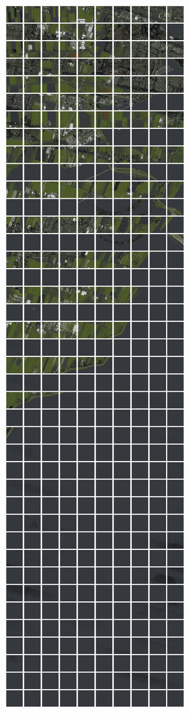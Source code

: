 <html>
<div>
<img src="https://github.com/HakkaTjakka/NL_TILE_MAP/blob/main/18/625/-1059/r.6250.-10590.png" height="44" width="44">
<img src="https://github.com/HakkaTjakka/NL_TILE_MAP/blob/main/18/625/-1059/r.6251.-10590.png" height="44" width="44">
<img src="https://github.com/HakkaTjakka/NL_TILE_MAP/blob/main/18/625/-1059/r.6252.-10590.png" height="44" width="44">
<img src="https://github.com/HakkaTjakka/NL_TILE_MAP/blob/main/18/625/-1059/r.6253.-10590.png" height="44" width="44">
<img src="https://github.com/HakkaTjakka/NL_TILE_MAP/blob/main/18/625/-1059/r.6254.-10590.png" height="44" width="44">
<img src="https://github.com/HakkaTjakka/NL_TILE_MAP/blob/main/18/625/-1059/r.6255.-10590.png" height="44" width="44">
<img src="https://github.com/HakkaTjakka/NL_TILE_MAP/blob/main/18/625/-1059/r.6256.-10590.png" height="44" width="44">
<img src="https://github.com/HakkaTjakka/NL_TILE_MAP/blob/main/18/625/-1059/r.6257.-10590.png" height="44" width="44">
<img src="https://github.com/HakkaTjakka/NL_TILE_MAP/blob/main/18/625/-1059/r.6258.-10590.png" height="44" width="44">
<img src="https://github.com/HakkaTjakka/NL_TILE_MAP/blob/main/18/625/-1059/r.6259.-10590.png" height="44" width="44">
<img src="https://github.com/HakkaTjakka/NL_TILE_MAP/blob/main/18/626/-1059/r.6260.-10590.png" height="44" width="44">
<img src="https://github.com/HakkaTjakka/NL_TILE_MAP/blob/main/18/626/-1059/r.6261.-10590.png" height="44" width="44">
<img src="https://github.com/HakkaTjakka/NL_TILE_MAP/blob/main/18/626/-1059/r.6262.-10590.png" height="44" width="44">
<img src="https://github.com/HakkaTjakka/NL_TILE_MAP/blob/main/18/626/-1059/r.6263.-10590.png" height="44" width="44">
<img src="https://github.com/HakkaTjakka/NL_TILE_MAP/blob/main/18/626/-1059/r.6264.-10590.png" height="44" width="44">
<img src="https://github.com/HakkaTjakka/NL_TILE_MAP/blob/main/18/626/-1059/r.6265.-10590.png" height="44" width="44">
<img src="https://github.com/HakkaTjakka/NL_TILE_MAP/blob/main/18/626/-1059/r.6266.-10590.png" height="44" width="44">
<img src="https://github.com/HakkaTjakka/NL_TILE_MAP/blob/main/18/626/-1059/r.6267.-10590.png" height="44" width="44">
<img src="https://github.com/HakkaTjakka/NL_TILE_MAP/blob/main/18/626/-1059/r.6268.-10590.png" height="44" width="44">
<img src="https://github.com/HakkaTjakka/NL_TILE_MAP/blob/main/18/626/-1059/r.6269.-10590.png" height="44" width="44">
<br>
<img src="https://github.com/HakkaTjakka/NL_TILE_MAP/blob/main/18/625/-1059/r.6250.-10589.png" height="44" width="44">
<img src="https://github.com/HakkaTjakka/NL_TILE_MAP/blob/main/18/625/-1059/r.6251.-10589.png" height="44" width="44">
<img src="https://github.com/HakkaTjakka/NL_TILE_MAP/blob/main/18/625/-1059/r.6252.-10589.png" height="44" width="44">
<img src="https://github.com/HakkaTjakka/NL_TILE_MAP/blob/main/18/625/-1059/r.6253.-10589.png" height="44" width="44">
<img src="https://github.com/HakkaTjakka/NL_TILE_MAP/blob/main/18/625/-1059/r.6254.-10589.png" height="44" width="44">
<img src="https://github.com/HakkaTjakka/NL_TILE_MAP/blob/main/18/625/-1059/r.6255.-10589.png" height="44" width="44">
<img src="https://github.com/HakkaTjakka/NL_TILE_MAP/blob/main/18/625/-1059/r.6256.-10589.png" height="44" width="44">
<img src="https://github.com/HakkaTjakka/NL_TILE_MAP/blob/main/18/625/-1059/r.6257.-10589.png" height="44" width="44">
<img src="https://github.com/HakkaTjakka/NL_TILE_MAP/blob/main/18/625/-1059/r.6258.-10589.png" height="44" width="44">
<img src="https://github.com/HakkaTjakka/NL_TILE_MAP/blob/main/18/625/-1059/r.6259.-10589.png" height="44" width="44">
<img src="https://github.com/HakkaTjakka/NL_TILE_MAP/blob/main/18/626/-1059/r.6260.-10589.png" height="44" width="44">
<img src="https://github.com/HakkaTjakka/NL_TILE_MAP/blob/main/18/626/-1059/r.6261.-10589.png" height="44" width="44">
<img src="https://github.com/HakkaTjakka/NL_TILE_MAP/blob/main/18/626/-1059/r.6262.-10589.png" height="44" width="44">
<img src="https://github.com/HakkaTjakka/NL_TILE_MAP/blob/main/18/626/-1059/r.6263.-10589.png" height="44" width="44">
<img src="https://github.com/HakkaTjakka/NL_TILE_MAP/blob/main/18/626/-1059/r.6264.-10589.png" height="44" width="44">
<img src="https://github.com/HakkaTjakka/NL_TILE_MAP/blob/main/18/626/-1059/r.6265.-10589.png" height="44" width="44">
<img src="https://github.com/HakkaTjakka/NL_TILE_MAP/blob/main/18/626/-1059/r.6266.-10589.png" height="44" width="44">
<img src="https://github.com/HakkaTjakka/NL_TILE_MAP/blob/main/18/626/-1059/r.6267.-10589.png" height="44" width="44">
<img src="https://github.com/HakkaTjakka/NL_TILE_MAP/blob/main/18/626/-1059/r.6268.-10589.png" height="44" width="44">
<img src="https://github.com/HakkaTjakka/NL_TILE_MAP/blob/main/18/626/-1059/r.6269.-10589.png" height="44" width="44">
<br>
<img src="https://github.com/HakkaTjakka/NL_TILE_MAP/blob/main/18/625/-1059/r.6250.-10588.png" height="44" width="44">
<img src="https://github.com/HakkaTjakka/NL_TILE_MAP/blob/main/18/625/-1059/r.6251.-10588.png" height="44" width="44">
<img src="https://github.com/HakkaTjakka/NL_TILE_MAP/blob/main/18/625/-1059/r.6252.-10588.png" height="44" width="44">
<img src="https://github.com/HakkaTjakka/NL_TILE_MAP/blob/main/18/625/-1059/r.6253.-10588.png" height="44" width="44">
<img src="https://github.com/HakkaTjakka/NL_TILE_MAP/blob/main/18/625/-1059/r.6254.-10588.png" height="44" width="44">
<img src="https://github.com/HakkaTjakka/NL_TILE_MAP/blob/main/18/625/-1059/r.6255.-10588.png" height="44" width="44">
<img src="https://github.com/HakkaTjakka/NL_TILE_MAP/blob/main/18/625/-1059/r.6256.-10588.png" height="44" width="44">
<img src="https://github.com/HakkaTjakka/NL_TILE_MAP/blob/main/18/625/-1059/r.6257.-10588.png" height="44" width="44">
<img src="https://github.com/HakkaTjakka/NL_TILE_MAP/blob/main/18/625/-1059/r.6258.-10588.png" height="44" width="44">
<img src="https://github.com/HakkaTjakka/NL_TILE_MAP/blob/main/18/625/-1059/r.6259.-10588.png" height="44" width="44">
<img src="https://github.com/HakkaTjakka/NL_TILE_MAP/blob/main/18/626/-1059/r.6260.-10588.png" height="44" width="44">
<img src="https://github.com/HakkaTjakka/NL_TILE_MAP/blob/main/18/626/-1059/r.6261.-10588.png" height="44" width="44">
<img src="https://github.com/HakkaTjakka/NL_TILE_MAP/blob/main/18/626/-1059/r.6262.-10588.png" height="44" width="44">
<img src="https://github.com/HakkaTjakka/NL_TILE_MAP/blob/main/18/626/-1059/r.6263.-10588.png" height="44" width="44">
<img src="https://github.com/HakkaTjakka/NL_TILE_MAP/blob/main/18/626/-1059/r.6264.-10588.png" height="44" width="44">
<img src="https://github.com/HakkaTjakka/NL_TILE_MAP/blob/main/18/626/-1059/r.6265.-10588.png" height="44" width="44">
<img src="https://github.com/HakkaTjakka/NL_TILE_MAP/blob/main/18/626/-1059/r.6266.-10588.png" height="44" width="44">
<img src="https://github.com/HakkaTjakka/NL_TILE_MAP/blob/main/18/626/-1059/r.6267.-10588.png" height="44" width="44">
<img src="https://github.com/HakkaTjakka/NL_TILE_MAP/blob/main/18/626/-1059/r.6268.-10588.png" height="44" width="44">
<img src="https://github.com/HakkaTjakka/NL_TILE_MAP/blob/main/18/626/-1059/r.6269.-10588.png" height="44" width="44">
<br>
<img src="https://github.com/HakkaTjakka/NL_TILE_MAP/blob/main/18/625/-1059/r.6250.-10587.png" height="44" width="44">
<img src="https://github.com/HakkaTjakka/NL_TILE_MAP/blob/main/18/625/-1059/r.6251.-10587.png" height="44" width="44">
<img src="https://github.com/HakkaTjakka/NL_TILE_MAP/blob/main/18/625/-1059/r.6252.-10587.png" height="44" width="44">
<img src="https://github.com/HakkaTjakka/NL_TILE_MAP/blob/main/18/625/-1059/r.6253.-10587.png" height="44" width="44">
<img src="https://github.com/HakkaTjakka/NL_TILE_MAP/blob/main/18/625/-1059/r.6254.-10587.png" height="44" width="44">
<img src="https://github.com/HakkaTjakka/NL_TILE_MAP/blob/main/18/625/-1059/r.6255.-10587.png" height="44" width="44">
<img src="https://github.com/HakkaTjakka/NL_TILE_MAP/blob/main/18/625/-1059/r.6256.-10587.png" height="44" width="44">
<img src="https://github.com/HakkaTjakka/NL_TILE_MAP/blob/main/18/625/-1059/r.6257.-10587.png" height="44" width="44">
<img src="https://github.com/HakkaTjakka/NL_TILE_MAP/blob/main/18/625/-1059/r.6258.-10587.png" height="44" width="44">
<img src="https://github.com/HakkaTjakka/NL_TILE_MAP/blob/main/18/625/-1059/r.6259.-10587.png" height="44" width="44">
<img src="https://github.com/HakkaTjakka/NL_TILE_MAP/blob/main/18/626/-1059/r.6260.-10587.png" height="44" width="44">
<img src="https://github.com/HakkaTjakka/NL_TILE_MAP/blob/main/18/626/-1059/r.6261.-10587.png" height="44" width="44">
<img src="https://github.com/HakkaTjakka/NL_TILE_MAP/blob/main/18/626/-1059/r.6262.-10587.png" height="44" width="44">
<img src="https://github.com/HakkaTjakka/NL_TILE_MAP/blob/main/18/626/-1059/r.6263.-10587.png" height="44" width="44">
<img src="https://github.com/HakkaTjakka/NL_TILE_MAP/blob/main/18/626/-1059/r.6264.-10587.png" height="44" width="44">
<img src="https://github.com/HakkaTjakka/NL_TILE_MAP/blob/main/18/626/-1059/r.6265.-10587.png" height="44" width="44">
<img src="https://github.com/HakkaTjakka/NL_TILE_MAP/blob/main/18/626/-1059/r.6266.-10587.png" height="44" width="44">
<img src="https://github.com/HakkaTjakka/NL_TILE_MAP/blob/main/18/626/-1059/r.6267.-10587.png" height="44" width="44">
<img src="https://github.com/HakkaTjakka/NL_TILE_MAP/blob/main/18/626/-1059/r.6268.-10587.png" height="44" width="44">
<img src="https://github.com/HakkaTjakka/NL_TILE_MAP/blob/main/18/626/-1059/r.6269.-10587.png" height="44" width="44">
<br>
<img src="https://github.com/HakkaTjakka/NL_TILE_MAP/blob/main/18/625/-1059/r.6250.-10586.png" height="44" width="44">
<img src="https://github.com/HakkaTjakka/NL_TILE_MAP/blob/main/18/625/-1059/r.6251.-10586.png" height="44" width="44">
<img src="https://github.com/HakkaTjakka/NL_TILE_MAP/blob/main/18/625/-1059/r.6252.-10586.png" height="44" width="44">
<img src="https://github.com/HakkaTjakka/NL_TILE_MAP/blob/main/18/625/-1059/r.6253.-10586.png" height="44" width="44">
<img src="https://github.com/HakkaTjakka/NL_TILE_MAP/blob/main/18/625/-1059/r.6254.-10586.png" height="44" width="44">
<img src="https://github.com/HakkaTjakka/NL_TILE_MAP/blob/main/18/625/-1059/r.6255.-10586.png" height="44" width="44">
<img src="https://github.com/HakkaTjakka/NL_TILE_MAP/blob/main/18/625/-1059/r.6256.-10586.png" height="44" width="44">
<img src="https://github.com/HakkaTjakka/NL_TILE_MAP/blob/main/18/625/-1059/r.6257.-10586.png" height="44" width="44">
<img src="https://github.com/HakkaTjakka/NL_TILE_MAP/blob/main/18/625/-1059/r.6258.-10586.png" height="44" width="44">
<img src="https://github.com/HakkaTjakka/NL_TILE_MAP/blob/main/18/625/-1059/r.6259.-10586.png" height="44" width="44">
<img src="https://github.com/HakkaTjakka/NL_TILE_MAP/blob/main/18/626/-1059/r.6260.-10586.png" height="44" width="44">
<img src="https://github.com/HakkaTjakka/NL_TILE_MAP/blob/main/18/626/-1059/r.6261.-10586.png" height="44" width="44">
<img src="https://github.com/HakkaTjakka/NL_TILE_MAP/blob/main/18/626/-1059/r.6262.-10586.png" height="44" width="44">
<img src="https://github.com/HakkaTjakka/NL_TILE_MAP/blob/main/18/626/-1059/r.6263.-10586.png" height="44" width="44">
<img src="https://github.com/HakkaTjakka/NL_TILE_MAP/blob/main/18/626/-1059/r.6264.-10586.png" height="44" width="44">
<img src="https://github.com/HakkaTjakka/NL_TILE_MAP/blob/main/18/626/-1059/r.6265.-10586.png" height="44" width="44">
<img src="https://github.com/HakkaTjakka/NL_TILE_MAP/blob/main/18/626/-1059/r.6266.-10586.png" height="44" width="44">
<img src="https://github.com/HakkaTjakka/NL_TILE_MAP/blob/main/18/626/-1059/r.6267.-10586.png" height="44" width="44">
<img src="https://github.com/HakkaTjakka/NL_TILE_MAP/blob/main/18/626/-1059/r.6268.-10586.png" height="44" width="44">
<img src="https://github.com/HakkaTjakka/NL_TILE_MAP/blob/main/18/626/-1059/r.6269.-10586.png" height="44" width="44">
<br>
<img src="https://github.com/HakkaTjakka/NL_TILE_MAP/blob/main/18/625/-1059/r.6250.-10585.png" height="44" width="44">
<img src="https://github.com/HakkaTjakka/NL_TILE_MAP/blob/main/18/625/-1059/r.6251.-10585.png" height="44" width="44">
<img src="https://github.com/HakkaTjakka/NL_TILE_MAP/blob/main/18/625/-1059/r.6252.-10585.png" height="44" width="44">
<img src="https://github.com/HakkaTjakka/NL_TILE_MAP/blob/main/18/625/-1059/r.6253.-10585.png" height="44" width="44">
<img src="https://github.com/HakkaTjakka/NL_TILE_MAP/blob/main/18/625/-1059/r.6254.-10585.png" height="44" width="44">
<img src="https://github.com/HakkaTjakka/NL_TILE_MAP/blob/main/18/625/-1059/r.6255.-10585.png" height="44" width="44">
<img src="https://github.com/HakkaTjakka/NL_TILE_MAP/blob/main/18/625/-1059/r.6256.-10585.png" height="44" width="44">
<img src="https://github.com/HakkaTjakka/NL_TILE_MAP/blob/main/18/625/-1059/r.6257.-10585.png" height="44" width="44">
<img src="https://github.com/HakkaTjakka/NL_TILE_MAP/blob/main/18/625/-1059/r.6258.-10585.png" height="44" width="44">
<img src="https://github.com/HakkaTjakka/NL_TILE_MAP/blob/main/18/625/-1059/r.6259.-10585.png" height="44" width="44">
<img src="https://github.com/HakkaTjakka/NL_TILE_MAP/blob/main/18/626/-1059/r.6260.-10585.png" height="44" width="44">
<img src="https://github.com/HakkaTjakka/NL_TILE_MAP/blob/main/18/626/-1059/r.6261.-10585.png" height="44" width="44">
<img src="https://github.com/HakkaTjakka/NL_TILE_MAP/blob/main/18/626/-1059/r.6262.-10585.png" height="44" width="44">
<img src="https://github.com/HakkaTjakka/NL_TILE_MAP/blob/main/18/626/-1059/r.6263.-10585.png" height="44" width="44">
<img src="https://github.com/HakkaTjakka/NL_TILE_MAP/blob/main/18/626/-1059/r.6264.-10585.png" height="44" width="44">
<img src="https://github.com/HakkaTjakka/NL_TILE_MAP/blob/main/18/626/-1059/r.6265.-10585.png" height="44" width="44">
<img src="https://github.com/HakkaTjakka/NL_TILE_MAP/blob/main/18/626/-1059/r.6266.-10585.png" height="44" width="44">
<img src="https://github.com/HakkaTjakka/NL_TILE_MAP/blob/main/18/626/-1059/r.6267.-10585.png" height="44" width="44">
<img src="https://github.com/HakkaTjakka/NL_TILE_MAP/blob/main/18/626/-1059/r.6268.-10585.png" height="44" width="44">
<img src="https://github.com/HakkaTjakka/NL_TILE_MAP/blob/main/18/626/-1059/r.6269.-10585.png" height="44" width="44">
<br>
<img src="https://github.com/HakkaTjakka/NL_TILE_MAP/blob/main/18/625/-1059/r.6250.-10584.png" height="44" width="44">
<img src="https://github.com/HakkaTjakka/NL_TILE_MAP/blob/main/18/625/-1059/r.6251.-10584.png" height="44" width="44">
<img src="https://github.com/HakkaTjakka/NL_TILE_MAP/blob/main/18/625/-1059/r.6252.-10584.png" height="44" width="44">
<img src="https://github.com/HakkaTjakka/NL_TILE_MAP/blob/main/18/625/-1059/r.6253.-10584.png" height="44" width="44">
<img src="https://github.com/HakkaTjakka/NL_TILE_MAP/blob/main/18/625/-1059/r.6254.-10584.png" height="44" width="44">
<img src="https://github.com/HakkaTjakka/NL_TILE_MAP/blob/main/18/625/-1059/r.6255.-10584.png" height="44" width="44">
<img src="https://github.com/HakkaTjakka/NL_TILE_MAP/blob/main/18/625/-1059/r.6256.-10584.png" height="44" width="44">
<img src="https://github.com/HakkaTjakka/NL_TILE_MAP/blob/main/18/625/-1059/r.6257.-10584.png" height="44" width="44">
<img src="https://github.com/HakkaTjakka/NL_TILE_MAP/blob/main/18/625/-1059/r.6258.-10584.png" height="44" width="44">
<img src="https://github.com/HakkaTjakka/NL_TILE_MAP/blob/main/18/625/-1059/r.6259.-10584.png" height="44" width="44">
<img src="https://github.com/HakkaTjakka/NL_TILE_MAP/blob/main/18/626/-1059/r.6260.-10584.png" height="44" width="44">
<img src="https://github.com/HakkaTjakka/NL_TILE_MAP/blob/main/18/626/-1059/r.6261.-10584.png" height="44" width="44">
<img src="https://github.com/HakkaTjakka/NL_TILE_MAP/blob/main/18/626/-1059/r.6262.-10584.png" height="44" width="44">
<img src="https://github.com/HakkaTjakka/NL_TILE_MAP/blob/main/18/626/-1059/r.6263.-10584.png" height="44" width="44">
<img src="https://github.com/HakkaTjakka/NL_TILE_MAP/blob/main/18/626/-1059/r.6264.-10584.png" height="44" width="44">
<img src="https://github.com/HakkaTjakka/NL_TILE_MAP/blob/main/18/626/-1059/r.6265.-10584.png" height="44" width="44">
<img src="https://github.com/HakkaTjakka/NL_TILE_MAP/blob/main/18/626/-1059/r.6266.-10584.png" height="44" width="44">
<img src="https://github.com/HakkaTjakka/NL_TILE_MAP/blob/main/18/626/-1059/r.6267.-10584.png" height="44" width="44">
<img src="https://github.com/HakkaTjakka/NL_TILE_MAP/blob/main/18/626/-1059/r.6268.-10584.png" height="44" width="44">
<img src="https://github.com/HakkaTjakka/NL_TILE_MAP/blob/main/18/626/-1059/r.6269.-10584.png" height="44" width="44">
<br>
<img src="https://github.com/HakkaTjakka/NL_TILE_MAP/blob/main/18/625/-1059/r.6250.-10583.png" height="44" width="44">
<img src="https://github.com/HakkaTjakka/NL_TILE_MAP/blob/main/18/625/-1059/r.6251.-10583.png" height="44" width="44">
<img src="https://github.com/HakkaTjakka/NL_TILE_MAP/blob/main/18/625/-1059/r.6252.-10583.png" height="44" width="44">
<img src="https://github.com/HakkaTjakka/NL_TILE_MAP/blob/main/18/625/-1059/r.6253.-10583.png" height="44" width="44">
<img src="https://github.com/HakkaTjakka/NL_TILE_MAP/blob/main/18/625/-1059/r.6254.-10583.png" height="44" width="44">
<img src="https://github.com/HakkaTjakka/NL_TILE_MAP/blob/main/18/625/-1059/r.6255.-10583.png" height="44" width="44">
<img src="https://github.com/HakkaTjakka/NL_TILE_MAP/blob/main/18/625/-1059/r.6256.-10583.png" height="44" width="44">
<img src="https://github.com/HakkaTjakka/NL_TILE_MAP/blob/main/18/625/-1059/r.6257.-10583.png" height="44" width="44">
<img src="https://github.com/HakkaTjakka/NL_TILE_MAP/blob/main/18/625/-1059/r.6258.-10583.png" height="44" width="44">
<img src="https://github.com/HakkaTjakka/NL_TILE_MAP/blob/main/18/625/-1059/r.6259.-10583.png" height="44" width="44">
<img src="https://github.com/HakkaTjakka/NL_TILE_MAP/blob/main/18/626/-1059/r.6260.-10583.png" height="44" width="44">
<img src="https://github.com/HakkaTjakka/NL_TILE_MAP/blob/main/18/626/-1059/r.6261.-10583.png" height="44" width="44">
<img src="https://github.com/HakkaTjakka/NL_TILE_MAP/blob/main/18/626/-1059/r.6262.-10583.png" height="44" width="44">
<img src="https://github.com/HakkaTjakka/NL_TILE_MAP/blob/main/18/626/-1059/r.6263.-10583.png" height="44" width="44">
<img src="https://github.com/HakkaTjakka/NL_TILE_MAP/blob/main/18/626/-1059/r.6264.-10583.png" height="44" width="44">
<img src="https://github.com/HakkaTjakka/NL_TILE_MAP/blob/main/18/626/-1059/r.6265.-10583.png" height="44" width="44">
<img src="https://github.com/HakkaTjakka/NL_TILE_MAP/blob/main/18/626/-1059/r.6266.-10583.png" height="44" width="44">
<img src="https://github.com/HakkaTjakka/NL_TILE_MAP/blob/main/18/626/-1059/r.6267.-10583.png" height="44" width="44">
<img src="https://github.com/HakkaTjakka/NL_TILE_MAP/blob/main/18/626/-1059/r.6268.-10583.png" height="44" width="44">
<img src="https://github.com/HakkaTjakka/NL_TILE_MAP/blob/main/18/626/-1059/r.6269.-10583.png" height="44" width="44">
<br>
<img src="https://github.com/HakkaTjakka/NL_TILE_MAP/blob/main/18/625/-1059/r.6250.-10582.png" height="44" width="44">
<img src="https://github.com/HakkaTjakka/NL_TILE_MAP/blob/main/18/625/-1059/r.6251.-10582.png" height="44" width="44">
<img src="https://github.com/HakkaTjakka/NL_TILE_MAP/blob/main/18/625/-1059/r.6252.-10582.png" height="44" width="44">
<img src="https://github.com/HakkaTjakka/NL_TILE_MAP/blob/main/18/625/-1059/r.6253.-10582.png" height="44" width="44">
<img src="https://github.com/HakkaTjakka/NL_TILE_MAP/blob/main/18/625/-1059/r.6254.-10582.png" height="44" width="44">
<img src="https://github.com/HakkaTjakka/NL_TILE_MAP/blob/main/18/625/-1059/r.6255.-10582.png" height="44" width="44">
<img src="https://github.com/HakkaTjakka/NL_TILE_MAP/blob/main/18/625/-1059/r.6256.-10582.png" height="44" width="44">
<img src="https://github.com/HakkaTjakka/NL_TILE_MAP/blob/main/18/625/-1059/r.6257.-10582.png" height="44" width="44">
<img src="https://github.com/HakkaTjakka/NL_TILE_MAP/blob/main/18/625/-1059/r.6258.-10582.png" height="44" width="44">
<img src="https://github.com/HakkaTjakka/NL_TILE_MAP/blob/main/18/625/-1059/r.6259.-10582.png" height="44" width="44">
<img src="https://github.com/HakkaTjakka/NL_TILE_MAP/blob/main/18/626/-1059/r.6260.-10582.png" height="44" width="44">
<img src="https://github.com/HakkaTjakka/NL_TILE_MAP/blob/main/18/626/-1059/r.6261.-10582.png" height="44" width="44">
<img src="https://github.com/HakkaTjakka/NL_TILE_MAP/blob/main/18/626/-1059/r.6262.-10582.png" height="44" width="44">
<img src="https://github.com/HakkaTjakka/NL_TILE_MAP/blob/main/18/626/-1059/r.6263.-10582.png" height="44" width="44">
<img src="https://github.com/HakkaTjakka/NL_TILE_MAP/blob/main/18/626/-1059/r.6264.-10582.png" height="44" width="44">
<img src="https://github.com/HakkaTjakka/NL_TILE_MAP/blob/main/18/626/-1059/r.6265.-10582.png" height="44" width="44">
<img src="https://github.com/HakkaTjakka/NL_TILE_MAP/blob/main/18/626/-1059/r.6266.-10582.png" height="44" width="44">
<img src="https://github.com/HakkaTjakka/NL_TILE_MAP/blob/main/18/626/-1059/r.6267.-10582.png" height="44" width="44">
<img src="https://github.com/HakkaTjakka/NL_TILE_MAP/blob/main/18/626/-1059/r.6268.-10582.png" height="44" width="44">
<img src="https://github.com/HakkaTjakka/NL_TILE_MAP/blob/main/18/626/-1059/r.6269.-10582.png" height="44" width="44">
<br>
<img src="https://github.com/HakkaTjakka/NL_TILE_MAP/blob/main/18/625/-1059/r.6250.-10581.png" height="44" width="44">
<img src="https://github.com/HakkaTjakka/NL_TILE_MAP/blob/main/18/625/-1059/r.6251.-10581.png" height="44" width="44">
<img src="https://github.com/HakkaTjakka/NL_TILE_MAP/blob/main/18/625/-1059/r.6252.-10581.png" height="44" width="44">
<img src="https://github.com/HakkaTjakka/NL_TILE_MAP/blob/main/18/625/-1059/r.6253.-10581.png" height="44" width="44">
<img src="https://github.com/HakkaTjakka/NL_TILE_MAP/blob/main/18/625/-1059/r.6254.-10581.png" height="44" width="44">
<img src="https://github.com/HakkaTjakka/NL_TILE_MAP/blob/main/18/625/-1059/r.6255.-10581.png" height="44" width="44">
<img src="https://github.com/HakkaTjakka/NL_TILE_MAP/blob/main/18/625/-1059/r.6256.-10581.png" height="44" width="44">
<img src="https://github.com/HakkaTjakka/NL_TILE_MAP/blob/main/18/625/-1059/r.6257.-10581.png" height="44" width="44">
<img src="https://github.com/HakkaTjakka/NL_TILE_MAP/blob/main/18/625/-1059/r.6258.-10581.png" height="44" width="44">
<img src="https://github.com/HakkaTjakka/NL_TILE_MAP/blob/main/18/625/-1059/r.6259.-10581.png" height="44" width="44">
<img src="https://github.com/HakkaTjakka/NL_TILE_MAP/blob/main/18/626/-1059/r.6260.-10581.png" height="44" width="44">
<img src="https://github.com/HakkaTjakka/NL_TILE_MAP/blob/main/18/626/-1059/r.6261.-10581.png" height="44" width="44">
<img src="https://github.com/HakkaTjakka/NL_TILE_MAP/blob/main/18/626/-1059/r.6262.-10581.png" height="44" width="44">
<img src="https://github.com/HakkaTjakka/NL_TILE_MAP/blob/main/18/626/-1059/r.6263.-10581.png" height="44" width="44">
<img src="https://github.com/HakkaTjakka/NL_TILE_MAP/blob/main/18/626/-1059/r.6264.-10581.png" height="44" width="44">
<img src="https://github.com/HakkaTjakka/NL_TILE_MAP/blob/main/18/626/-1059/r.6265.-10581.png" height="44" width="44">
<img src="https://github.com/HakkaTjakka/NL_TILE_MAP/blob/main/18/626/-1059/r.6266.-10581.png" height="44" width="44">
<img src="https://github.com/HakkaTjakka/NL_TILE_MAP/blob/main/18/626/-1059/r.6267.-10581.png" height="44" width="44">
<img src="https://github.com/HakkaTjakka/NL_TILE_MAP/blob/main/18/626/-1059/r.6268.-10581.png" height="44" width="44">
<img src="https://github.com/HakkaTjakka/NL_TILE_MAP/blob/main/18/626/-1059/r.6269.-10581.png" height="44" width="44">
<br>
<img src="https://github.com/HakkaTjakka/NL_TILE_MAP/blob/main/18/625/-1058/r.6250.-10580.png" height="44" width="44">
<img src="https://github.com/HakkaTjakka/NL_TILE_MAP/blob/main/18/625/-1058/r.6251.-10580.png" height="44" width="44">
<img src="https://github.com/HakkaTjakka/NL_TILE_MAP/blob/main/18/625/-1058/r.6252.-10580.png" height="44" width="44">
<img src="https://github.com/HakkaTjakka/NL_TILE_MAP/blob/main/18/625/-1058/r.6253.-10580.png" height="44" width="44">
<img src="https://github.com/HakkaTjakka/NL_TILE_MAP/blob/main/18/625/-1058/r.6254.-10580.png" height="44" width="44">
<img src="https://github.com/HakkaTjakka/NL_TILE_MAP/blob/main/18/625/-1058/r.6255.-10580.png" height="44" width="44">
<img src="https://github.com/HakkaTjakka/NL_TILE_MAP/blob/main/18/625/-1058/r.6256.-10580.png" height="44" width="44">
<img src="https://github.com/HakkaTjakka/NL_TILE_MAP/blob/main/18/625/-1058/r.6257.-10580.png" height="44" width="44">
<img src="https://github.com/HakkaTjakka/NL_TILE_MAP/blob/main/18/625/-1058/r.6258.-10580.png" height="44" width="44">
<img src="https://github.com/HakkaTjakka/NL_TILE_MAP/blob/main/18/625/-1058/r.6259.-10580.png" height="44" width="44">
<img src="https://github.com/HakkaTjakka/NL_TILE_MAP/blob/main/18/626/-1058/r.6260.-10580.png" height="44" width="44">
<img src="https://github.com/HakkaTjakka/NL_TILE_MAP/blob/main/18/626/-1058/r.6261.-10580.png" height="44" width="44">
<img src="https://github.com/HakkaTjakka/NL_TILE_MAP/blob/main/18/626/-1058/r.6262.-10580.png" height="44" width="44">
<img src="https://github.com/HakkaTjakka/NL_TILE_MAP/blob/main/18/626/-1058/r.6263.-10580.png" height="44" width="44">
<img src="https://github.com/HakkaTjakka/NL_TILE_MAP/blob/main/18/626/-1058/r.6264.-10580.png" height="44" width="44">
<img src="https://github.com/HakkaTjakka/NL_TILE_MAP/blob/main/18/626/-1058/r.6265.-10580.png" height="44" width="44">
<img src="https://github.com/HakkaTjakka/NL_TILE_MAP/blob/main/18/626/-1058/r.6266.-10580.png" height="44" width="44">
<img src="https://github.com/HakkaTjakka/NL_TILE_MAP/blob/main/18/626/-1058/r.6267.-10580.png" height="44" width="44">
<img src="https://github.com/HakkaTjakka/NL_TILE_MAP/blob/main/18/626/-1058/r.6268.-10580.png" height="44" width="44">
<img src="https://github.com/HakkaTjakka/NL_TILE_MAP/blob/main/18/626/-1058/r.6269.-10580.png" height="44" width="44">
<br>
<img src="https://github.com/HakkaTjakka/NL_TILE_MAP/blob/main/18/625/-1058/r.6250.-10579.png" height="44" width="44">
<img src="https://github.com/HakkaTjakka/NL_TILE_MAP/blob/main/18/625/-1058/r.6251.-10579.png" height="44" width="44">
<img src="https://github.com/HakkaTjakka/NL_TILE_MAP/blob/main/18/625/-1058/r.6252.-10579.png" height="44" width="44">
<img src="https://github.com/HakkaTjakka/NL_TILE_MAP/blob/main/18/625/-1058/r.6253.-10579.png" height="44" width="44">
<img src="https://github.com/HakkaTjakka/NL_TILE_MAP/blob/main/18/625/-1058/r.6254.-10579.png" height="44" width="44">
<img src="https://github.com/HakkaTjakka/NL_TILE_MAP/blob/main/18/625/-1058/r.6255.-10579.png" height="44" width="44">
<img src="https://github.com/HakkaTjakka/NL_TILE_MAP/blob/main/18/625/-1058/r.6256.-10579.png" height="44" width="44">
<img src="https://github.com/HakkaTjakka/NL_TILE_MAP/blob/main/18/625/-1058/r.6257.-10579.png" height="44" width="44">
<img src="https://github.com/HakkaTjakka/NL_TILE_MAP/blob/main/18/625/-1058/r.6258.-10579.png" height="44" width="44">
<img src="https://github.com/HakkaTjakka/NL_TILE_MAP/blob/main/18/625/-1058/r.6259.-10579.png" height="44" width="44">
<img src="https://github.com/HakkaTjakka/NL_TILE_MAP/blob/main/18/626/-1058/r.6260.-10579.png" height="44" width="44">
<img src="https://github.com/HakkaTjakka/NL_TILE_MAP/blob/main/18/626/-1058/r.6261.-10579.png" height="44" width="44">
<img src="https://github.com/HakkaTjakka/NL_TILE_MAP/blob/main/18/626/-1058/r.6262.-10579.png" height="44" width="44">
<img src="https://github.com/HakkaTjakka/NL_TILE_MAP/blob/main/18/626/-1058/r.6263.-10579.png" height="44" width="44">
<img src="https://github.com/HakkaTjakka/NL_TILE_MAP/blob/main/18/626/-1058/r.6264.-10579.png" height="44" width="44">
<img src="https://github.com/HakkaTjakka/NL_TILE_MAP/blob/main/18/626/-1058/r.6265.-10579.png" height="44" width="44">
<img src="https://github.com/HakkaTjakka/NL_TILE_MAP/blob/main/18/626/-1058/r.6266.-10579.png" height="44" width="44">
<img src="https://github.com/HakkaTjakka/NL_TILE_MAP/blob/main/18/626/-1058/r.6267.-10579.png" height="44" width="44">
<img src="https://github.com/HakkaTjakka/NL_TILE_MAP/blob/main/18/626/-1058/r.6268.-10579.png" height="44" width="44">
<img src="https://github.com/HakkaTjakka/NL_TILE_MAP/blob/main/18/626/-1058/r.6269.-10579.png" height="44" width="44">
<br>
<img src="https://github.com/HakkaTjakka/NL_TILE_MAP/blob/main/18/625/-1058/r.6250.-10578.png" height="44" width="44">
<img src="https://github.com/HakkaTjakka/NL_TILE_MAP/blob/main/18/625/-1058/r.6251.-10578.png" height="44" width="44">
<img src="https://github.com/HakkaTjakka/NL_TILE_MAP/blob/main/18/625/-1058/r.6252.-10578.png" height="44" width="44">
<img src="https://github.com/HakkaTjakka/NL_TILE_MAP/blob/main/18/625/-1058/r.6253.-10578.png" height="44" width="44">
<img src="https://github.com/HakkaTjakka/NL_TILE_MAP/blob/main/18/625/-1058/r.6254.-10578.png" height="44" width="44">
<img src="https://github.com/HakkaTjakka/NL_TILE_MAP/blob/main/18/625/-1058/r.6255.-10578.png" height="44" width="44">
<img src="https://github.com/HakkaTjakka/NL_TILE_MAP/blob/main/18/625/-1058/r.6256.-10578.png" height="44" width="44">
<img src="https://github.com/HakkaTjakka/NL_TILE_MAP/blob/main/18/625/-1058/r.6257.-10578.png" height="44" width="44">
<img src="https://github.com/HakkaTjakka/NL_TILE_MAP/blob/main/18/625/-1058/r.6258.-10578.png" height="44" width="44">
<img src="https://github.com/HakkaTjakka/NL_TILE_MAP/blob/main/18/625/-1058/r.6259.-10578.png" height="44" width="44">
<img src="https://github.com/HakkaTjakka/NL_TILE_MAP/blob/main/18/626/-1058/r.6260.-10578.png" height="44" width="44">
<img src="https://github.com/HakkaTjakka/NL_TILE_MAP/blob/main/18/626/-1058/r.6261.-10578.png" height="44" width="44">
<img src="https://github.com/HakkaTjakka/NL_TILE_MAP/blob/main/18/626/-1058/r.6262.-10578.png" height="44" width="44">
<img src="https://github.com/HakkaTjakka/NL_TILE_MAP/blob/main/18/626/-1058/r.6263.-10578.png" height="44" width="44">
<img src="https://github.com/HakkaTjakka/NL_TILE_MAP/blob/main/18/626/-1058/r.6264.-10578.png" height="44" width="44">
<img src="https://github.com/HakkaTjakka/NL_TILE_MAP/blob/main/18/626/-1058/r.6265.-10578.png" height="44" width="44">
<img src="https://github.com/HakkaTjakka/NL_TILE_MAP/blob/main/18/626/-1058/r.6266.-10578.png" height="44" width="44">
<img src="https://github.com/HakkaTjakka/NL_TILE_MAP/blob/main/18/626/-1058/r.6267.-10578.png" height="44" width="44">
<img src="https://github.com/HakkaTjakka/NL_TILE_MAP/blob/main/18/626/-1058/r.6268.-10578.png" height="44" width="44">
<img src="https://github.com/HakkaTjakka/NL_TILE_MAP/blob/main/18/626/-1058/r.6269.-10578.png" height="44" width="44">
<br>
<img src="https://github.com/HakkaTjakka/NL_TILE_MAP/blob/main/18/625/-1058/r.6250.-10577.png" height="44" width="44">
<img src="https://github.com/HakkaTjakka/NL_TILE_MAP/blob/main/18/625/-1058/r.6251.-10577.png" height="44" width="44">
<img src="https://github.com/HakkaTjakka/NL_TILE_MAP/blob/main/18/625/-1058/r.6252.-10577.png" height="44" width="44">
<img src="https://github.com/HakkaTjakka/NL_TILE_MAP/blob/main/18/625/-1058/r.6253.-10577.png" height="44" width="44">
<img src="https://github.com/HakkaTjakka/NL_TILE_MAP/blob/main/18/625/-1058/r.6254.-10577.png" height="44" width="44">
<img src="https://github.com/HakkaTjakka/NL_TILE_MAP/blob/main/18/625/-1058/r.6255.-10577.png" height="44" width="44">
<img src="https://github.com/HakkaTjakka/NL_TILE_MAP/blob/main/18/625/-1058/r.6256.-10577.png" height="44" width="44">
<img src="https://github.com/HakkaTjakka/NL_TILE_MAP/blob/main/18/625/-1058/r.6257.-10577.png" height="44" width="44">
<img src="https://github.com/HakkaTjakka/NL_TILE_MAP/blob/main/18/625/-1058/r.6258.-10577.png" height="44" width="44">
<img src="https://github.com/HakkaTjakka/NL_TILE_MAP/blob/main/18/625/-1058/r.6259.-10577.png" height="44" width="44">
<img src="https://github.com/HakkaTjakka/NL_TILE_MAP/blob/main/18/626/-1058/r.6260.-10577.png" height="44" width="44">
<img src="https://github.com/HakkaTjakka/NL_TILE_MAP/blob/main/18/626/-1058/r.6261.-10577.png" height="44" width="44">
<img src="https://github.com/HakkaTjakka/NL_TILE_MAP/blob/main/18/626/-1058/r.6262.-10577.png" height="44" width="44">
<img src="https://github.com/HakkaTjakka/NL_TILE_MAP/blob/main/18/626/-1058/r.6263.-10577.png" height="44" width="44">
<img src="https://github.com/HakkaTjakka/NL_TILE_MAP/blob/main/18/626/-1058/r.6264.-10577.png" height="44" width="44">
<img src="https://github.com/HakkaTjakka/NL_TILE_MAP/blob/main/18/626/-1058/r.6265.-10577.png" height="44" width="44">
<img src="https://github.com/HakkaTjakka/NL_TILE_MAP/blob/main/18/626/-1058/r.6266.-10577.png" height="44" width="44">
<img src="https://github.com/HakkaTjakka/NL_TILE_MAP/blob/main/18/626/-1058/r.6267.-10577.png" height="44" width="44">
<img src="https://github.com/HakkaTjakka/NL_TILE_MAP/blob/main/18/626/-1058/r.6268.-10577.png" height="44" width="44">
<img src="https://github.com/HakkaTjakka/NL_TILE_MAP/blob/main/18/626/-1058/r.6269.-10577.png" height="44" width="44">
<br>
<img src="https://github.com/HakkaTjakka/NL_TILE_MAP/blob/main/18/625/-1058/r.6250.-10576.png" height="44" width="44">
<img src="https://github.com/HakkaTjakka/NL_TILE_MAP/blob/main/18/625/-1058/r.6251.-10576.png" height="44" width="44">
<img src="https://github.com/HakkaTjakka/NL_TILE_MAP/blob/main/18/625/-1058/r.6252.-10576.png" height="44" width="44">
<img src="https://github.com/HakkaTjakka/NL_TILE_MAP/blob/main/18/625/-1058/r.6253.-10576.png" height="44" width="44">
<img src="https://github.com/HakkaTjakka/NL_TILE_MAP/blob/main/18/625/-1058/r.6254.-10576.png" height="44" width="44">
<img src="https://github.com/HakkaTjakka/NL_TILE_MAP/blob/main/18/625/-1058/r.6255.-10576.png" height="44" width="44">
<img src="https://github.com/HakkaTjakka/NL_TILE_MAP/blob/main/18/625/-1058/r.6256.-10576.png" height="44" width="44">
<img src="https://github.com/HakkaTjakka/NL_TILE_MAP/blob/main/18/625/-1058/r.6257.-10576.png" height="44" width="44">
<img src="https://github.com/HakkaTjakka/NL_TILE_MAP/blob/main/18/625/-1058/r.6258.-10576.png" height="44" width="44">
<img src="https://github.com/HakkaTjakka/NL_TILE_MAP/blob/main/18/625/-1058/r.6259.-10576.png" height="44" width="44">
<img src="https://github.com/HakkaTjakka/NL_TILE_MAP/blob/main/18/626/-1058/r.6260.-10576.png" height="44" width="44">
<img src="https://github.com/HakkaTjakka/NL_TILE_MAP/blob/main/18/626/-1058/r.6261.-10576.png" height="44" width="44">
<img src="https://github.com/HakkaTjakka/NL_TILE_MAP/blob/main/18/626/-1058/r.6262.-10576.png" height="44" width="44">
<img src="https://github.com/HakkaTjakka/NL_TILE_MAP/blob/main/18/626/-1058/r.6263.-10576.png" height="44" width="44">
<img src="https://github.com/HakkaTjakka/NL_TILE_MAP/blob/main/18/626/-1058/r.6264.-10576.png" height="44" width="44">
<img src="https://github.com/HakkaTjakka/NL_TILE_MAP/blob/main/18/626/-1058/r.6265.-10576.png" height="44" width="44">
<img src="https://github.com/HakkaTjakka/NL_TILE_MAP/blob/main/18/626/-1058/r.6266.-10576.png" height="44" width="44">
<img src="https://github.com/HakkaTjakka/NL_TILE_MAP/blob/main/18/626/-1058/r.6267.-10576.png" height="44" width="44">
<img src="https://github.com/HakkaTjakka/NL_TILE_MAP/blob/main/18/626/-1058/r.6268.-10576.png" height="44" width="44">
<img src="https://github.com/HakkaTjakka/NL_TILE_MAP/blob/main/18/626/-1058/r.6269.-10576.png" height="44" width="44">
<br>
<img src="https://github.com/HakkaTjakka/NL_TILE_MAP/blob/main/18/625/-1058/r.6250.-10575.png" height="44" width="44">
<img src="https://github.com/HakkaTjakka/NL_TILE_MAP/blob/main/18/625/-1058/r.6251.-10575.png" height="44" width="44">
<img src="https://github.com/HakkaTjakka/NL_TILE_MAP/blob/main/18/625/-1058/r.6252.-10575.png" height="44" width="44">
<img src="https://github.com/HakkaTjakka/NL_TILE_MAP/blob/main/18/625/-1058/r.6253.-10575.png" height="44" width="44">
<img src="https://github.com/HakkaTjakka/NL_TILE_MAP/blob/main/18/625/-1058/r.6254.-10575.png" height="44" width="44">
<img src="https://github.com/HakkaTjakka/NL_TILE_MAP/blob/main/18/625/-1058/r.6255.-10575.png" height="44" width="44">
<img src="https://github.com/HakkaTjakka/NL_TILE_MAP/blob/main/18/625/-1058/r.6256.-10575.png" height="44" width="44">
<img src="https://github.com/HakkaTjakka/NL_TILE_MAP/blob/main/18/625/-1058/r.6257.-10575.png" height="44" width="44">
<img src="https://github.com/HakkaTjakka/NL_TILE_MAP/blob/main/18/625/-1058/r.6258.-10575.png" height="44" width="44">
<img src="https://github.com/HakkaTjakka/NL_TILE_MAP/blob/main/18/625/-1058/r.6259.-10575.png" height="44" width="44">
<img src="https://github.com/HakkaTjakka/NL_TILE_MAP/blob/main/18/626/-1058/r.6260.-10575.png" height="44" width="44">
<img src="https://github.com/HakkaTjakka/NL_TILE_MAP/blob/main/18/626/-1058/r.6261.-10575.png" height="44" width="44">
<img src="https://github.com/HakkaTjakka/NL_TILE_MAP/blob/main/18/626/-1058/r.6262.-10575.png" height="44" width="44">
<img src="https://github.com/HakkaTjakka/NL_TILE_MAP/blob/main/18/626/-1058/r.6263.-10575.png" height="44" width="44">
<img src="https://github.com/HakkaTjakka/NL_TILE_MAP/blob/main/18/626/-1058/r.6264.-10575.png" height="44" width="44">
<img src="https://github.com/HakkaTjakka/NL_TILE_MAP/blob/main/18/626/-1058/r.6265.-10575.png" height="44" width="44">
<img src="https://github.com/HakkaTjakka/NL_TILE_MAP/blob/main/18/626/-1058/r.6266.-10575.png" height="44" width="44">
<img src="https://github.com/HakkaTjakka/NL_TILE_MAP/blob/main/18/626/-1058/r.6267.-10575.png" height="44" width="44">
<img src="https://github.com/HakkaTjakka/NL_TILE_MAP/blob/main/18/626/-1058/r.6268.-10575.png" height="44" width="44">
<img src="https://github.com/HakkaTjakka/NL_TILE_MAP/blob/main/18/626/-1058/r.6269.-10575.png" height="44" width="44">
<br>
<img src="https://github.com/HakkaTjakka/NL_TILE_MAP/blob/main/18/625/-1058/r.6250.-10574.png" height="44" width="44">
<img src="https://github.com/HakkaTjakka/NL_TILE_MAP/blob/main/18/625/-1058/r.6251.-10574.png" height="44" width="44">
<img src="https://github.com/HakkaTjakka/NL_TILE_MAP/blob/main/18/625/-1058/r.6252.-10574.png" height="44" width="44">
<img src="https://github.com/HakkaTjakka/NL_TILE_MAP/blob/main/18/625/-1058/r.6253.-10574.png" height="44" width="44">
<img src="https://github.com/HakkaTjakka/NL_TILE_MAP/blob/main/18/625/-1058/r.6254.-10574.png" height="44" width="44">
<img src="https://github.com/HakkaTjakka/NL_TILE_MAP/blob/main/18/625/-1058/r.6255.-10574.png" height="44" width="44">
<img src="https://github.com/HakkaTjakka/NL_TILE_MAP/blob/main/18/625/-1058/r.6256.-10574.png" height="44" width="44">
<img src="https://github.com/HakkaTjakka/NL_TILE_MAP/blob/main/18/625/-1058/r.6257.-10574.png" height="44" width="44">
<img src="https://github.com/HakkaTjakka/NL_TILE_MAP/blob/main/18/625/-1058/r.6258.-10574.png" height="44" width="44">
<img src="https://github.com/HakkaTjakka/NL_TILE_MAP/blob/main/18/625/-1058/r.6259.-10574.png" height="44" width="44">
<img src="https://github.com/HakkaTjakka/NL_TILE_MAP/blob/main/18/626/-1058/r.6260.-10574.png" height="44" width="44">
<img src="https://github.com/HakkaTjakka/NL_TILE_MAP/blob/main/18/626/-1058/r.6261.-10574.png" height="44" width="44">
<img src="https://github.com/HakkaTjakka/NL_TILE_MAP/blob/main/18/626/-1058/r.6262.-10574.png" height="44" width="44">
<img src="https://github.com/HakkaTjakka/NL_TILE_MAP/blob/main/18/626/-1058/r.6263.-10574.png" height="44" width="44">
<img src="https://github.com/HakkaTjakka/NL_TILE_MAP/blob/main/18/626/-1058/r.6264.-10574.png" height="44" width="44">
<img src="https://github.com/HakkaTjakka/NL_TILE_MAP/blob/main/18/626/-1058/r.6265.-10574.png" height="44" width="44">
<img src="https://github.com/HakkaTjakka/NL_TILE_MAP/blob/main/18/626/-1058/r.6266.-10574.png" height="44" width="44">
<img src="https://github.com/HakkaTjakka/NL_TILE_MAP/blob/main/18/626/-1058/r.6267.-10574.png" height="44" width="44">
<img src="https://github.com/HakkaTjakka/NL_TILE_MAP/blob/main/18/626/-1058/r.6268.-10574.png" height="44" width="44">
<img src="https://github.com/HakkaTjakka/NL_TILE_MAP/blob/main/18/626/-1058/r.6269.-10574.png" height="44" width="44">
<br>
<img src="https://github.com/HakkaTjakka/NL_TILE_MAP/blob/main/18/625/-1058/r.6250.-10573.png" height="44" width="44">
<img src="https://github.com/HakkaTjakka/NL_TILE_MAP/blob/main/18/625/-1058/r.6251.-10573.png" height="44" width="44">
<img src="https://github.com/HakkaTjakka/NL_TILE_MAP/blob/main/18/625/-1058/r.6252.-10573.png" height="44" width="44">
<img src="https://github.com/HakkaTjakka/NL_TILE_MAP/blob/main/18/625/-1058/r.6253.-10573.png" height="44" width="44">
<img src="https://github.com/HakkaTjakka/NL_TILE_MAP/blob/main/18/625/-1058/r.6254.-10573.png" height="44" width="44">
<img src="https://github.com/HakkaTjakka/NL_TILE_MAP/blob/main/18/625/-1058/r.6255.-10573.png" height="44" width="44">
<img src="https://github.com/HakkaTjakka/NL_TILE_MAP/blob/main/18/625/-1058/r.6256.-10573.png" height="44" width="44">
<img src="https://github.com/HakkaTjakka/NL_TILE_MAP/blob/main/18/625/-1058/r.6257.-10573.png" height="44" width="44">
<img src="https://github.com/HakkaTjakka/NL_TILE_MAP/blob/main/18/625/-1058/r.6258.-10573.png" height="44" width="44">
<img src="https://github.com/HakkaTjakka/NL_TILE_MAP/blob/main/18/625/-1058/r.6259.-10573.png" height="44" width="44">
<img src="https://github.com/HakkaTjakka/NL_TILE_MAP/blob/main/18/626/-1058/r.6260.-10573.png" height="44" width="44">
<img src="https://github.com/HakkaTjakka/NL_TILE_MAP/blob/main/18/626/-1058/r.6261.-10573.png" height="44" width="44">
<img src="https://github.com/HakkaTjakka/NL_TILE_MAP/blob/main/18/626/-1058/r.6262.-10573.png" height="44" width="44">
<img src="https://github.com/HakkaTjakka/NL_TILE_MAP/blob/main/18/626/-1058/r.6263.-10573.png" height="44" width="44">
<img src="https://github.com/HakkaTjakka/NL_TILE_MAP/blob/main/18/626/-1058/r.6264.-10573.png" height="44" width="44">
<img src="https://github.com/HakkaTjakka/NL_TILE_MAP/blob/main/18/626/-1058/r.6265.-10573.png" height="44" width="44">
<img src="https://github.com/HakkaTjakka/NL_TILE_MAP/blob/main/18/626/-1058/r.6266.-10573.png" height="44" width="44">
<img src="https://github.com/HakkaTjakka/NL_TILE_MAP/blob/main/18/626/-1058/r.6267.-10573.png" height="44" width="44">
<img src="https://github.com/HakkaTjakka/NL_TILE_MAP/blob/main/18/626/-1058/r.6268.-10573.png" height="44" width="44">
<img src="https://github.com/HakkaTjakka/NL_TILE_MAP/blob/main/18/626/-1058/r.6269.-10573.png" height="44" width="44">
<br>
<img src="https://github.com/HakkaTjakka/NL_TILE_MAP/blob/main/18/625/-1058/r.6250.-10572.png" height="44" width="44">
<img src="https://github.com/HakkaTjakka/NL_TILE_MAP/blob/main/18/625/-1058/r.6251.-10572.png" height="44" width="44">
<img src="https://github.com/HakkaTjakka/NL_TILE_MAP/blob/main/18/625/-1058/r.6252.-10572.png" height="44" width="44">
<img src="https://github.com/HakkaTjakka/NL_TILE_MAP/blob/main/18/625/-1058/r.6253.-10572.png" height="44" width="44">
<img src="https://github.com/HakkaTjakka/NL_TILE_MAP/blob/main/18/625/-1058/r.6254.-10572.png" height="44" width="44">
<img src="https://github.com/HakkaTjakka/NL_TILE_MAP/blob/main/18/625/-1058/r.6255.-10572.png" height="44" width="44">
<img src="https://github.com/HakkaTjakka/NL_TILE_MAP/blob/main/18/625/-1058/r.6256.-10572.png" height="44" width="44">
<img src="https://github.com/HakkaTjakka/NL_TILE_MAP/blob/main/18/625/-1058/r.6257.-10572.png" height="44" width="44">
<img src="https://github.com/HakkaTjakka/NL_TILE_MAP/blob/main/18/625/-1058/r.6258.-10572.png" height="44" width="44">
<img src="https://github.com/HakkaTjakka/NL_TILE_MAP/blob/main/18/625/-1058/r.6259.-10572.png" height="44" width="44">
<img src="https://github.com/HakkaTjakka/NL_TILE_MAP/blob/main/18/626/-1058/r.6260.-10572.png" height="44" width="44">
<img src="https://github.com/HakkaTjakka/NL_TILE_MAP/blob/main/18/626/-1058/r.6261.-10572.png" height="44" width="44">
<img src="https://github.com/HakkaTjakka/NL_TILE_MAP/blob/main/18/626/-1058/r.6262.-10572.png" height="44" width="44">
<img src="https://github.com/HakkaTjakka/NL_TILE_MAP/blob/main/18/626/-1058/r.6263.-10572.png" height="44" width="44">
<img src="https://github.com/HakkaTjakka/NL_TILE_MAP/blob/main/18/626/-1058/r.6264.-10572.png" height="44" width="44">
<img src="https://github.com/HakkaTjakka/NL_TILE_MAP/blob/main/18/626/-1058/r.6265.-10572.png" height="44" width="44">
<img src="https://github.com/HakkaTjakka/NL_TILE_MAP/blob/main/18/626/-1058/r.6266.-10572.png" height="44" width="44">
<img src="https://github.com/HakkaTjakka/NL_TILE_MAP/blob/main/18/626/-1058/r.6267.-10572.png" height="44" width="44">
<img src="https://github.com/HakkaTjakka/NL_TILE_MAP/blob/main/18/626/-1058/r.6268.-10572.png" height="44" width="44">
<img src="https://github.com/HakkaTjakka/NL_TILE_MAP/blob/main/18/626/-1058/r.6269.-10572.png" height="44" width="44">
<br>
<img src="https://github.com/HakkaTjakka/NL_TILE_MAP/blob/main/18/625/-1058/r.6250.-10571.png" height="44" width="44">
<img src="https://github.com/HakkaTjakka/NL_TILE_MAP/blob/main/18/625/-1058/r.6251.-10571.png" height="44" width="44">
<img src="https://github.com/HakkaTjakka/NL_TILE_MAP/blob/main/18/625/-1058/r.6252.-10571.png" height="44" width="44">
<img src="https://github.com/HakkaTjakka/NL_TILE_MAP/blob/main/18/625/-1058/r.6253.-10571.png" height="44" width="44">
<img src="https://github.com/HakkaTjakka/NL_TILE_MAP/blob/main/18/625/-1058/r.6254.-10571.png" height="44" width="44">
<img src="https://github.com/HakkaTjakka/NL_TILE_MAP/blob/main/18/625/-1058/r.6255.-10571.png" height="44" width="44">
<img src="https://github.com/HakkaTjakka/NL_TILE_MAP/blob/main/18/625/-1058/r.6256.-10571.png" height="44" width="44">
<img src="https://github.com/HakkaTjakka/NL_TILE_MAP/blob/main/18/625/-1058/r.6257.-10571.png" height="44" width="44">
<img src="https://github.com/HakkaTjakka/NL_TILE_MAP/blob/main/18/625/-1058/r.6258.-10571.png" height="44" width="44">
<img src="https://github.com/HakkaTjakka/NL_TILE_MAP/blob/main/18/625/-1058/r.6259.-10571.png" height="44" width="44">
<img src="https://github.com/HakkaTjakka/NL_TILE_MAP/blob/main/18/626/-1058/r.6260.-10571.png" height="44" width="44">
<img src="https://github.com/HakkaTjakka/NL_TILE_MAP/blob/main/18/626/-1058/r.6261.-10571.png" height="44" width="44">
<img src="https://github.com/HakkaTjakka/NL_TILE_MAP/blob/main/18/626/-1058/r.6262.-10571.png" height="44" width="44">
<img src="https://github.com/HakkaTjakka/NL_TILE_MAP/blob/main/18/626/-1058/r.6263.-10571.png" height="44" width="44">
<img src="https://github.com/HakkaTjakka/NL_TILE_MAP/blob/main/18/626/-1058/r.6264.-10571.png" height="44" width="44">
<img src="https://github.com/HakkaTjakka/NL_TILE_MAP/blob/main/18/626/-1058/r.6265.-10571.png" height="44" width="44">
<img src="https://github.com/HakkaTjakka/NL_TILE_MAP/blob/main/18/626/-1058/r.6266.-10571.png" height="44" width="44">
<img src="https://github.com/HakkaTjakka/NL_TILE_MAP/blob/main/18/626/-1058/r.6267.-10571.png" height="44" width="44">
<img src="https://github.com/HakkaTjakka/NL_TILE_MAP/blob/main/18/626/-1058/r.6268.-10571.png" height="44" width="44">
<img src="https://github.com/HakkaTjakka/NL_TILE_MAP/blob/main/18/626/-1058/r.6269.-10571.png" height="44" width="44">
<br>
</div>
</html>

